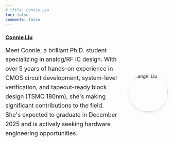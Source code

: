 ```yaml
---
# title: Connie Liu 
toc: false
comments: false
---
```


### [Connie Liu](/connie/)

<div style="display: flex; align-items: center; gap: 30px; margin-bottom: 20px;">
  <div style="flex: 1;">
    <p style="margin: 0; font-size: 18px; line-height: 1.6;">Meet Connie, a brilliant Ph.D. student specializing in analog/RF IC design. With over 5 years of hands-on experience in CMOS circuit development, system-level verification, and tapeout-ready block design (TSMC 180nm), she's making significant contributions to the field. She's expected to graduate in December 2025 and is actively seeking hardware engineering opportunities.</p>
  </div>
  <div style="flex: 0 0 120px;">
    <img src="/images/connie-pitt.jpg" alt="Kangni Liu" style="width: 120px; height: 120px; border-radius: 50%; object-fit: cover; box-shadow: 0 4px 8px rgba(0,0,0,0.1);">
  </div>
</div> 

